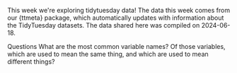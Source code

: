 This week we're exploring tidytuesday data! The data this week comes from our {ttmeta} package, which automatically updates with information about the TidyTuesday datasets. The data shared here was compiled on 2024-06-18.

<h>Questions</h>
What are the most common variable names? Of those variables, which are used to mean the same thing, and which are used to mean different things?
